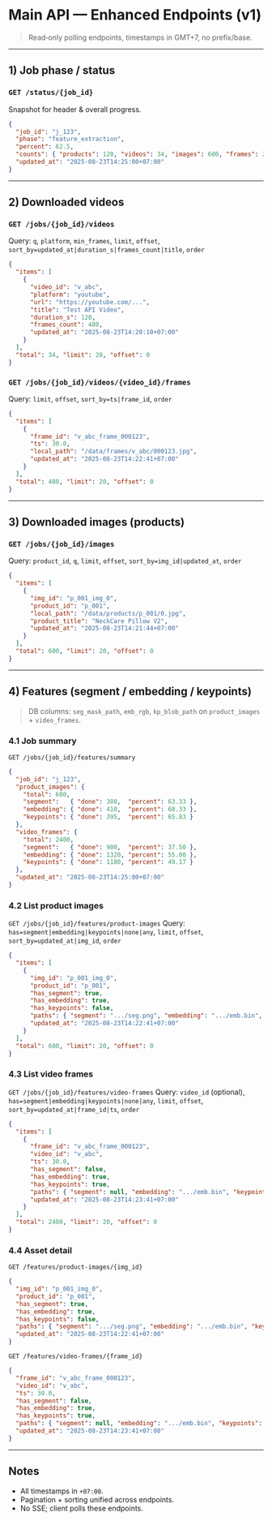 # Main API — Enhanced Endpoints (v1)

> Read‑only polling endpoints, timestamps in GMT+7, no prefix/base.

---

## 1) Job phase / status

### `GET /status/{job_id}`

Snapshot for header & overall progress.

```json
{
  "job_id": "j_123",
  "phase": "feature_extraction",
  "percent": 62.5,
  "counts": { "products": 120, "videos": 34, "images": 600, "frames": 2400 },
  "updated_at": "2025-08-23T14:25:00+07:00"
}
```

---

## 2) Downloaded videos

### `GET /jobs/{job_id}/videos`

Query: `q`, `platform`, `min_frames`, `limit`, `offset`, `sort_by=updated_at|duration_s|frames_count|title`, `order`

```json
{
  "items": [
    {
      "video_id": "v_abc",
      "platform": "youtube",
      "url": "https://youtube.com/...",
      "title": "Test API Video",
      "duration_s": 120,
      "frames_count": 480,
      "updated_at": "2025-08-23T14:20:10+07:00"
    }
  ],
  "total": 34, "limit": 20, "offset": 0
}
```

### `GET /jobs/{job_id}/videos/{video_id}/frames`

Query: `limit`, `offset`, `sort_by=ts|frame_id`, `order`

```json
{
  "items": [
    {
      "frame_id": "v_abc_frame_000123",
      "ts": 30.0,
      "local_path": "/data/frames/v_abc/000123.jpg",
      "updated_at": "2025-08-23T14:22:41+07:00"
    }
  ],
  "total": 480, "limit": 20, "offset": 0
}
```

---

## 3) Downloaded images (products)

### `GET /jobs/{job_id}/images`

Query: `product_id`, `q`, `limit`, `offset`, `sort_by=img_id|updated_at`, `order`

```json
{
  "items": [
    {
      "img_id": "p_001_img_0",
      "product_id": "p_001",
      "local_path": "/data/products/p_001/0.jpg",
      "product_title": "NeckCare Pillow V2",
      "updated_at": "2025-08-23T14:21:44+07:00"
    }
  ],
  "total": 600, "limit": 20, "offset": 0
}
```

---

## 4) Features (segment / embedding / keypoints)

> DB columns: `seg_mask_path`, `emb_rgb`, `kp_blob_path` on `product_images` + `video_frames`.

### 4.1 Job summary

`GET /jobs/{job_id}/features/summary`

```json
{
  "job_id": "j_123",
  "product_images": {
    "total": 600,
    "segment":   { "done": 380,  "percent": 63.33 },
    "embedding": { "done": 410,  "percent": 68.33 },
    "keypoints": { "done": 395,  "percent": 65.83 }
  },
  "video_frames": {
    "total": 2400,
    "segment":   { "done": 900,  "percent": 37.50 },
    "embedding": { "done": 1320, "percent": 55.00 },
    "keypoints": { "done": 1180, "percent": 49.17 }
  },
  "updated_at": "2025-08-23T14:25:00+07:00"
}
```

### 4.2 List product images

`GET /jobs/{job_id}/features/product-images` Query: `has=segment|embedding|keypoints|none|any`, `limit`, `offset`, `sort_by=updated_at|img_id`, `order`

```json
{
  "items": [
    {
      "img_id": "p_001_img_0",
      "product_id": "p_001",
      "has_segment": true,
      "has_embedding": true,
      "has_keypoints": false,
      "paths": { "segment": ".../seg.png", "embedding": ".../emb.bin", "keypoints": null },
      "updated_at": "2025-08-23T14:22:41+07:00"
    }
  ],
  "total": 600, "limit": 20, "offset": 0
}
```

### 4.3 List video frames

`GET /jobs/{job_id}/features/video-frames` Query: `video_id` (optional), `has=segment|embedding|keypoints|none|any`, `limit`, `offset`, `sort_by=updated_at|frame_id|ts`, `order`

```json
{
  "items": [
    {
      "frame_id": "v_abc_frame_000123",
      "video_id": "v_abc",
      "ts": 30.0,
      "has_segment": false,
      "has_embedding": true,
      "has_keypoints": true,
      "paths": { "segment": null, "embedding": ".../emb.bin", "keypoints": ".../kp.bin" },
      "updated_at": "2025-08-23T14:23:41+07:00"
    }
  ],
  "total": 2400, "limit": 20, "offset": 0
}
```

### 4.4 Asset detail

`GET /features/product-images/{img_id}`

```json
{
  "img_id": "p_001_img_0",
  "product_id": "p_001",
  "has_segment": true,
  "has_embedding": true,
  "has_keypoints": false,
  "paths": { "segment": ".../seg.png", "embedding": ".../emb.bin", "keypoints": null },
  "updated_at": "2025-08-23T14:22:41+07:00"
}
```

`GET /features/video-frames/{frame_id}`

```json
{
  "frame_id": "v_abc_frame_000123",
  "video_id": "v_abc",
  "ts": 30.0,
  "has_segment": false,
  "has_embedding": true,
  "has_keypoints": true,
  "paths": { "segment": null, "embedding": ".../emb.bin", "keypoints": ".../kp.bin" },
  "updated_at": "2025-08-23T14:23:41+07:00"
}
```

---

## Notes

- All timestamps in `+07:00`.
- Pagination + sorting unified across endpoints.
- No SSE; client polls these endpoints.

